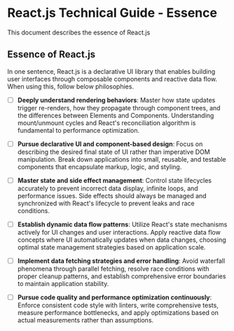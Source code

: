 # React.js Technical Guide - Essence
This document describes the essence of React.js

## Essence of React.js

In one sentence, React.js is a declarative UI library that enables building user interfaces through composable components and reactive data flow. When using this, follow below philosophies.

- [ ] **Deeply understand rendering behaviors**: Master how state updates trigger re-renders, how they propagate through component trees, and the differences between Elements and Components. Understanding mount/unmount cycles and React's reconciliation algorithm is fundamental to performance optimization.

- [ ] **Pursue declarative UI and component-based design**: Focus on describing the desired final state of UI rather than imperative DOM manipulation. Break down applications into small, reusable, and testable components that encapsulate markup, logic, and styling.

- [ ] **Master state and side effect management**: Control state lifecycles accurately to prevent incorrect data display, infinite loops, and performance issues. Side effects should always be managed and synchronized with React's lifecycle to prevent leaks and race conditions.

- [ ] **Establish dynamic data flow patterns**: Utilize React's state mechanisms actively for UI changes and user interactions. Apply reactive data flow concepts where UI automatically updates when data changes, choosing optimal state management strategies based on application scale.

- [ ] **Implement data fetching strategies and error handling**: Avoid waterfall phenomena through parallel fetching, resolve race conditions with proper cleanup patterns, and establish comprehensive error boundaries to maintain application stability.

- [ ] **Pursue code quality and performance optimization continuously**: Enforce consistent code style with linters, write comprehensive tests, measure performance bottlenecks, and apply optimizations based on actual measurements rather than assumptions.
